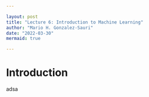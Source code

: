 ```yaml
---

layout: post
title: "Lecture 6: Introduction to Machine Learning"
author: "Mario H. Gonzalez-Sauri"
date: "2022-03-30"
mermaid: true

---
```


<!--  FORMAT: https://github.com/adam-p/markdown-here/wiki/Markdown-Cheatsheet -->

# Introduction

adsa